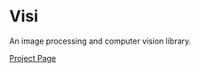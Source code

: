 # Visi

An image processing and computer vision library.

[Project Page](https://reubenjcarter.github.io/Visi/)